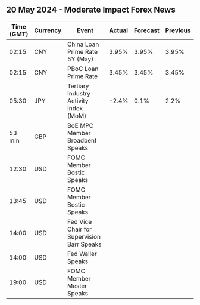 ## 20 May 2024 - Moderate Impact Forex News

| Time (GMT) | Currency | Event | Actual | Forecast | Previous |
|------|----------|-------|--------|----------|----------|
| 02:15 | CNY | China Loan Prime Rate 5Y (May) | 3.95% | 3.95% | 3.95% |
| 02:15 | CNY | PBoC Loan Prime Rate | 3.45% | 3.45% | 3.45% |
| 05:30 | JPY | Tertiary Industry Activity Index (MoM) | -2.4% | 0.1% | 2.2% |
| 53 min | GBP | BoE MPC Member Broadbent Speaks |  |  |  |
| 12:30 | USD | FOMC Member Bostic Speaks |  |  |  |
| 13:45 | USD | FOMC Member Bostic Speaks |  |  |  |
| 14:00 | USD | Fed Vice Chair for Supervision Barr Speaks |  |  |  |
| 14:00 | USD | Fed Waller Speaks |  |  |  |
| 19:00 | USD | FOMC Member Mester Speaks |  |  |  |
